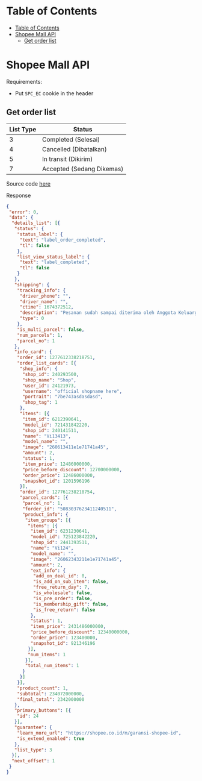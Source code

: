 
# Table of Contents

- [Table of Contents](#table-of-contents)
- [Shopee Mall API](#shopee-mall-api)
  - [Get order list](#get-order-list)

# Shopee Mall API

Requirements:

- Put `SPC_EC` cookie in the header

## Get order list

|List Type   | Status   |
|---|---|
|3   | Completed (Selesai)   |
|4   | Cancelled (Dibatalkan)   |
|5   | In transit (Dikirim)   |
|7   | Accepted (Sedang Dikemas)   |

Source code [here](get-order-list.js)

Response

```json
{
 "error": 0,
 "data": {
  "details_list": [{
   "status": {
    "status_label": {
     "text": "label_order_completed",
     "tl": false
    },
    "list_view_status_label": {
     "text": "label_completed",
     "tl": false
    }
   },
   "shipping": {
    "tracking_info": {
     "driver_phone": "",
     "driver_name": "",
     "ctime": 1674372512,
     "description": "Pesanan sudah sampai diterima oleh Anggota Keluarga / Teman: depan pintu rumah buyer ",
     "type": 0
    },
    "is_multi_parcel": false,
    "num_parcels": 1,
    "parcel_no": 1
   },
   "info_card": {
    "order_id": 1277612338218751,
    "order_list_cards": [{
     "shop_info": {
      "shop_id": 240293500,
      "shop_name": "Shop",
      "user_id": 24121973,
      "username": "official shopname here",
      "portrait": "7be743asdasdasd",
      "shop_tag": 1
     },
     "items": [{
      "item_id": 6212390641,
      "model_id": 721431842220,
      "shop_id": 240141511,
      "name": "Vi13413",
      "model_name": "",
      "image": "260613411e1e71741a45",
      "amount": 2,
      "status": 1,
      "item_price": 12486000000,
      "price_before_discount": 12700000000,
      "order_price": 12486000000,
      "snapshot_id": 1201596196
     }],
     "order_id": 127761238218754,
     "parcel_cards": [{
      "parcel_no": 1,
      "forder_id": "5083037623411240511",
      "product_info": {
       "item_groups": [{
        "items": [{
         "item_id": 6231230641,
         "model_id": 725123842220,
         "shop_id": 2441393511,
         "name": "Vi124",
         "model_name": "",
         "image": "26062343211e1e71741a45",
         "amount": 2,
         "ext_info": {
          "add_on_deal_id": 0,
          "is_add_on_sub_item": false,
          "free_return_day": 7,
          "is_wholesale": false,
          "is_pre_order": false,
          "is_membership_gift": false,
          "is_free_return": false
         },
         "status": 1,
         "item_price": 2431486000000,
         "price_before_discount": 12340000000,
         "order_price": 123400000,
         "snapshot_id": 921346196
        }],
        "num_items": 1
       }],
       "total_num_items": 1
      }
     }]
    }],
    "product_count": 1,
    "subtotal": 234072000000,
    "final_total": 2342000000
   },
   "primary_buttons": [{
    "id": 24
   }],
   "guarantee": {
    "learn_more_url": "https://shopee.co.id/m/garansi-shopee-id",
    "is_extend_enabled": true
   },
   "list_type": 3
  }],
  "next_offset": 1
 }
}
```
